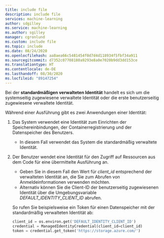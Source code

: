 ```yaml
---
title: include file
description: include file
services: machine-learning
author: sdgilley
ms.service: machine-learning
ms.author: sgilley
manager: cgronlund
ms.custom: include file
ms.topic: include
ms.date: 08/24/2020
ms.openlocfilehash: aa8aea66c5481454f0d7d4d118934f5fbf34a911
ms.sourcegitcommit: d7352c07708180a9293e8a0e7020b9dd3dd153ce
ms.translationtype: HT
ms.contentlocale: de-DE
ms.lasthandoff: 08/30/2020
ms.locfileid: "89147254"
---
```

Bei der **standardmäßigen verwalteten Identität** handelt es sich um die systemseitig zugewiesene verwaltete Identität oder die erste benutzerseitig zugewiesene verwaltete Identität.

Während einer Ausführung gibt es zwei Anwendungen einer Identität:

1. Das System verwendet eine Identität zum Einrichten der Speichereinbindungen, der Containerregistrierung und der Datenspeicher des Benutzers.

    * In diesem Fall verwendet das System die standardmäßig verwaltete Identität.

1. Der Benutzer wendet eine Identität für den Zugriff auf Ressourcen aus dem Code für eine übermittelte Ausführung an.

    * Geben Sie in diesem Fall den Wert für *client_id* entsprechend der verwalteten Identität an, die Sie zum Abrufen von Anmeldeinformationen verwenden möchten.
    * Alternativ können Sie die Client-ID der benutzerseitig zugewiesenen Identität über die Umgebungsvariable *DEFAULT_IDENTITY_CLIENT_ID* abrufen.

    So rufen Sie beispielsweise ein Token für einen Datenspeicher mit der standardmäßig verwalteten Identität ab:

    ```python
    client_id = os.environ.get('DEFAULT_IDENTITY_CLIENT_ID')
    credential = ManagedIdentityCredential(client_id=client_id)
    token = credential.get_token('https://storage.azure.com/')
    ```